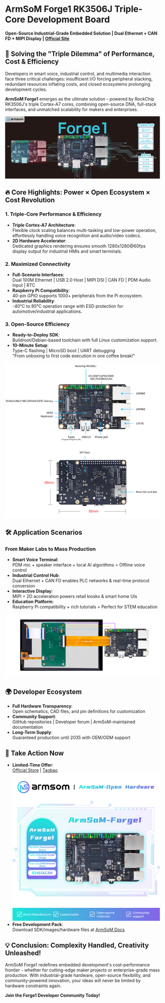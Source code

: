 # ArmSoM Forge1 RK3506J Triple-Core Development Board  
**Open-Source Industrial-Grade Embedded Solution | Dual Ethernet + CAN FD + MIPI Display | [Official Site](https://www.armsom.org/armsom-forge1)**

## 🚀 Solving the "Triple Dilemma" of Performance, Cost & Efficiency
Developers in smart voice, industrial control, and multimedia interaction face three critical challenges: insufficient I/O forcing peripheral stacking, redundant resources inflating costs, and closed ecosystems prolonging development cycles.  

**ArmSoM Forge1** emerges as the ultimate solution - powered by RockChip RK3506J's triple Cortex-A7 cores, combining open-source DNA, full-stack interfaces, and unmatched scalability for makers and enterprises.


![Forge1 Development Board](./ArmSoM-Forge1-development-board.jpg)

## 🔥 Core Highlights: Power × Open Ecosystem × Cost Revolution
### 1. Triple-Core Performance & Efficiency
- **Triple Cortex-A7 Architecture**:  
  Flexible clock scaling balances multi-tasking and low-power operation, effortlessly handling voice recognition and audio/video codecs.
- **2D Hardware Accelerator**:  
  Dedicated graphics rendering ensures smooth 1280x1280@60fps display output for industrial HMIs and smart terminals.

### 2. Maximized Connectivity
- **Full-Scenario Interfaces**:  
  Dual 100M Ethernet | USB 2.0 Host | MIPI DSI | CAN FD | PDM Audio Input | RTC  
- **Raspberry Pi Compatibility**:  
  40-pin GPIO supports 1000+ peripherals from the Pi ecosystem.
- **Industrial Reliability**:  
  -40°C to 85°C operation range with ESD protection for automotive/industrial applications.

### 3. Open-Source Efficiency
- **Ready-to-Deploy SDK**:  
  Buildroot/Debian-based toolchain with full Linux customization support.
- **10-Minute Setup**:  
  Type-C flashing | MicroSD boot | UART debugging  
  "From unboxing to first code execution in one coffee break!"

![ArmSoM-Forge1-SBC](./ArmSoM-Forge1-SBC.jpg)

## 🛠️ Application Scenarios
### From Maker Labs to Mass Production
- **Smart Voice Terminal**:  
  PDM mic + speaker interface + local AI algorithms = Offline voice control
- **Industrial Control Hub**:  
  Dual Ethernet + CAN FD enables PLC networks & real-time protocol conversion
- **Interactive Display**:  
  MIPI + 2D acceleration powers retail kiosks & smart home UIs
- **Education Platform**:  
  Raspberry Pi compatibility + rich tutorials = Perfect for STEM education

![ArmSoM-Forge1-dsiplay](./ArmSoM-Forge1-dsiplay.jpg)

## 🌍 Developer Ecosystem
- **Full Hardware Transparency**:  
  Open schematics, CAD files, and pin definitions for customization
- **Community Support**:  
  GitHub repositories | Developer forum | ArmSoM-maintained documentation
- **Long-Term Supply**:  
  Guaranteed production until 2035 with OEM/ODM support

## 🚀 Take Action Now
- **Limited-Time Offer**:  
  [Official Store]([https://armsom.org/forge1](https://www.armsom.org/product-page/forge1)) | [Taobao]([https://taobao.com/xxx](https://item.taobao.com/item.htm?id=895906881225)) 
![ArmSoM-Forge1-rk3506j](./ArmSoM-Forge1-rk3506j.jpg)
- **Free Development Pack**:  
  Download SDK/images/hardware files at [ArmSoM Docs](https://docs.armsom.org/armsom-forge1)

## 💡 Conclusion: Complexity Handled, Creativity Unleashed!
ArmSoM Forge1 redefines embedded development's cost-performance frontier - whether for cutting-edge maker projects or enterprise-grade mass production. With industrial-grade hardware, open-source flexibility, and community-powered innovation, your ideas will never be limited by hardware constraints again.

**Join the Forge1 Developer Community Today!**
